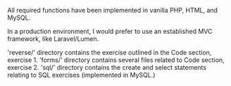 All required functions have been implemented in vanilla PHP, HTML, and MySQL.

In a production environment, I would prefer to use an established MVC framework, like Laravel/Lumen.

'reverse/' directory contains the exercise outlined in the Code section, exercise 1.
'forms/' directory contains several files related to Code section, exercise 2.
'sql/' directory contains the create and select statements relating to SQL exercises (implemented in MySQL.)
